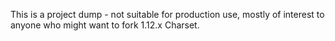 This is a project dump - not suitable for production use, mostly of interest to anyone who might want to fork 1.12.x Charset.


